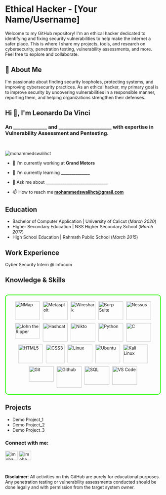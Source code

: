 # Ethical Hacker - [Your Name/Username]

Welcome to my GitHub repository! I'm an ethical hacker dedicated to identifying and fixing security vulnerabilities to help make the internet a safer place. This is where I share my projects, tools, and research on cybersecurity, penetration testing, vulnerability assessments, and more. Feel free to explore and collaborate.

## 🔐 About Me

I'm passionate about finding security loopholes, protecting systems, and improving cybersecurity practices. As an ethical hacker, my primary goal is to improve security by uncovering vulnerabilities in a responsible manner, reporting them, and helping organizations strengthen their defenses.

<h2 align="left">Hi 👋, I'm Leonardo Da Vinci</h2>
<h3 align="left">An ______________ and ______________________ with expertise in Vulnerability Assessment and Pentesting.</h3>
<br>
<p align="left"> <img src="https://komarev.com/ghpvc/?username=mohammedswalihct&label=Profile%20views&color=0e75b6&style=flat" alt="mohammedswalihct" /> </p>

- 🔭 I’m currently working at **Grand Motors**

- 🌱 I’m currently learning **______________**

- 💬 Ask me about **______________________________**

- 📫 How to reach me **mohammedswalihct@gmail.com**

## Education
- Bachelor of Computer Application | University of Calicut (_March 2020_)
- Higher Secondary Education | NSS Higher Secondary School (_March 2017_)
- High School Education | Rahmath Public School (_March 2015_)

## Work Experience
Cyber Security Intern @ Infocom

<h2 id="knowledge_skills" align=''> Knowledge & Skills </h2>
<br>
<div style="border: 2px solid #22F700; border-radius: 10px; padding: 20px; margin-bottom: 20px;">
<div align="left" style="display: flex; flex-wrap: wrap; justify-content: center; gap: 10px;">
<img src="https://github.com/mohammedswalihct/mohammedswalihct/blob/c44c85bf2ece10d4f57993415806482a3c3b7b40/Image/logo/NMap.png" alt="NMap" width="80" height="60" />

<img src="https://github.com/mohammedswalihct/mohammedswalihct/blob/12cdf0834d06a631e9a1118076aade30d0ffd6fa/Image/logo/Metasploit.png" alt="Metasploit" width="80" height="60"/>

<img src="https://github.com/mohammedswalihct/mohammedswalihct/blob/a1d5df2471e861be6810069bf15550bd3b2e336c/Image/logo/WireShark.png" alt="Wireshark" width="80" height="60"/>

<img src="https://github.com/mohammedswalihct/mohammedswalihct/blob/11b4950f92661590206eb828966f9db6113e7b12/Image/logo/BurpSuit.png" alt="Burp Suite" width="80" height="60"/>

<img src="https://github.com/mohammedswalihct/mohammedswalihct/blob/97a782b3d6c9a03ac7b95b9e08ae8ff111629d72/Image/logo/Nessus.png" alt="Nessus" width="80" height="60"/>

<img src="https://github.com/mohammedswalihct/mohammedswalihct/blob/a951e69bb2b7a53b529092fff037019933ea7fb8/Image/logo/JohnRipper.png" alt="John the Ripper" width="80" height="50"/>

<img src="https://github.com/mohammedswalihct/my_portfolio/blob/9812d425729d594297f8990c91123ac247da0903/Image/logo/HashCat.png" alt="Hashcat" width="80" height="60"/>

<img src="https://github.com/mohammedswalihct/my_portfolio/blob/2d35cd722953d7f59873b08d4e36bf6dc7ba8d19/Image/logo/Nikto.png" alt="Nikto" width="80" height="60"/>
      
<img src="https://github.com/mohammedswalihct/my_portfolio/blob/0ed079f1c704b52784312f990617bfa6695362a3/Image/logo/Python.png" alt="Python" width="80" height="60"/>

<img src="https://github.com/mohammedswalihct/my_portfolio/blob/b20f0ffd638ea3d1345f3da6939302b2a71c31b5/Image/logo/C.png" alt="C" width="80" height="60"/>

<img src="https://github.com/mohammedswalihct/my_portfolio/blob/31fb9e58fd739608623f649a5c2035ede8e599b3/Image/logo/HTML5.png" alt="HTML5" width="80" height="60"/>

<img src="https://github.com/mohammedswalihct/my_portfolio/blob/2b014362850d1092f482a23f1a171c644756f1f4/Image/logo/CSS3.png" alt="CSS3" width="60" height="60"/>

<img src="https://github.com/mohammedswalihct/my_portfolio/blob/4218c0f79e84f676ac02c97dce664f87d1671498/Image/logo/Linux.png" alt="Linux" width="80" height="60"/>

<img src="https://github.com/mohammedswalihct/my_portfolio/blob/a438704fab9bb74bb3fc4a4ee504eb38a8f80a59/Image/logo/Ubuntu_1.png" alt="Ubuntu" width="80" height="60"/>

<img src="https://github.com/mohammedswalihct/my_portfolio/blob/2c3bec6b356877c60293b2a8fd66685ef3dd68f9/Image/logo/Kali%20Linux.png" alt="Kali Linux" width="80" height="60"/>

<img src="https://github.com/mohammedswalihct/my_portfolio/blob/846d64cf587cabd1c36d494344d39f90c0f5a0e5/Image/logo/Git.png" alt="Git" width="80" height="50"/>

<img src="https://github.com/mohammedswalihct/my_portfolio/blob/846d64cf587cabd1c36d494344d39f90c0f5a0e5/Image/logo/GitHub.png" alt="Github" width="80" height="70"/>

<img src="https://github.com/mohammedswalihct/my_portfolio/blob/b20f0ffd638ea3d1345f3da6939302b2a71c31b5/Image/logo/SQL_2.png" alt="SQL" width="80" height="60"/>

<img src="https://github.com/mohammedswalihct/my_portfolio/blob/2b91b0b0b51a3d629ba118933ee4569c32b0173f/Image/logo/VS%20Code.png" alt="VS Code" width="80" height="60"/>
</div>
</div>


## Projects
- Demo Project_1
- Demo Project_2
- Demo Project_3

<h3 align="left">Connect with me:</h3>
<p align="left">
<a href="https://linkedin.com/in/imohammedswalih" target="blank"><img align="center" src="https://raw.githubusercontent.com/rahuldkjain/github-profile-readme-generator/master/src/images/icons/Social/linked-in-alt.svg" alt="imohammedswalih" height="30" width="40" /></a>
<a href="https://twitter.com/imohammedswalih" target="blank"><img align="center" src="https://raw.githubusercontent.com/rahuldkjain/github-profile-readme-generator/master/src/images/icons/Social/twitter.svg" alt="imohammedswalih" height="30" width="40" /></a>
</p>
<br>

**Disclaimer**: All activities on this GitHub are purely for educational purposes. Any penetration testing or vulnerability assessments conducted should be done legally and with permission from the target system owner.
